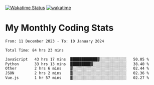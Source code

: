 [![Wakatime Status](https://github.com/noopurphalak/noopurphalak/workflows/wakatime-status-update/badge.svg)](https://github.com/noopurphalak/noopurphalak/actions/workflows/main.yml)
[![wakatime](https://wakatime.com/badge/user/80ace140-ef40-4fdd-b8ed-f3be3d2e1aea.svg)](https://wakatime.com/@80ace140-ef40-4fdd-b8ed-f3be3d2e1aea)

# My Monthly Coding Stats

<!--START_SECTION:waka-->

```txt
From: 11 December 2023 - To: 10 January 2024

Total Time: 84 hrs 23 mins

JavaScript   43 hrs 17 mins  ████████████▓░░░░░░░░░░░░   50.05 %
Python       33 hrs 13 mins  █████████▓░░░░░░░░░░░░░░░   38.40 %
Other        2 hrs 6 mins    ▓░░░░░░░░░░░░░░░░░░░░░░░░   02.44 %
JSON         2 hrs 2 mins    ▓░░░░░░░░░░░░░░░░░░░░░░░░   02.36 %
Vue.js       1 hr 57 mins    ▓░░░░░░░░░░░░░░░░░░░░░░░░   02.27 %
```

<!--END_SECTION:waka-->
